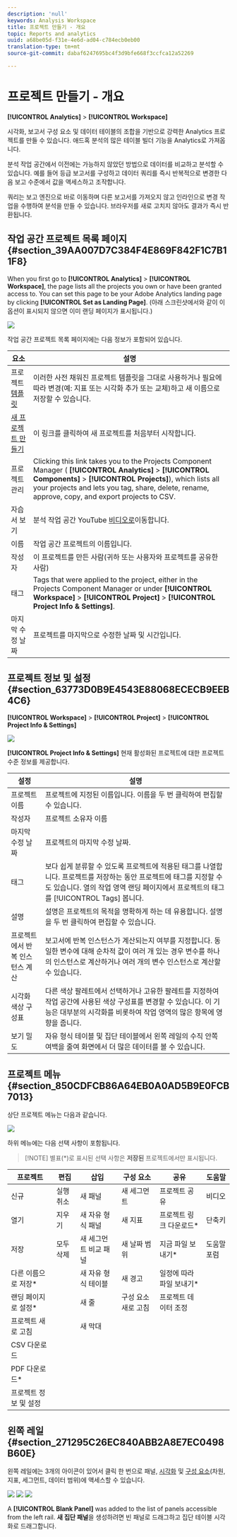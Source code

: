 ```yaml
---
description: 'null'
keywords: Analysis Workspace
title: 프로젝트 만들기 - 개요
topic: Reports and analytics
uuid: a68be05d-f31e-4e6d-ad04-c784ecb0eb00
translation-type: tm+mt
source-git-commit: dabaf6247695bc4f3d9bfe668f3ccfca12a52269

---
```



# 프로젝트 만들기 - 개요

**[!UICONTROL Analytics]** > **[!UICONTROL Workspace]**

시각화, 보고서 구성 요소 및 데이터 테이블의 조합을 기반으로 강력한 Analytics 프로젝트를 만들 수 있습니다. 애드혹 분석의 많은 테이블 빌더 기능을 Analytics로 가져옵니다.

분석 작업 공간에서 이전에는 가능하지 않았던 방법으로 데이터를 비교하고 분석할 수 있습니다. 예를 들어 등급 보고서를 구성하고 데이터 쿼리를 즉시 반복적으로 변경한 다음 보고 수준에서 값을 액세스하고 조작합니다.

쿼리는 보고 엔진으로 바로 이동하며 다른 보고서를 가져오지 않고 인라인으로 변경 작업을 수행하여 분석을 만들 수 있습니다. 브라우저를 새로 고치지 않아도 결과가 즉시 반환됩니다.

## 작업 공간 프로젝트 목록 페이지 {#section_39AA007D7C384F4E869F842F1C7B11F8}

When you first go to **[!UICONTROL Analytics]** > **[!UICONTROL Workspace]**, the page lists all the projects you own or have been granted access to. You can set this page to be your Adobe Analytics landing page by clicking **[!UICONTROL Set as Landing Page]**. (아래 스크린샷에서와 같이 이 옵션이 표시되지 않으면 이미 랜딩 페이지가 표시됩니다.)

![](assets/sample-project.png)

작업 공간 프로젝트 목록 페이지에는 다음 정보가 포함되어 있습니다.

| 요소 | 설명 |
|---|---|
| 프로젝트 [템플릿](/help/analyze/analysis-workspace/build-workspace-project/starter-projects.md) | 이러한 사전 채워진 프로젝트 템플릿을 그대로 사용하거나 필요에 따라 변경(예: 지표 또는 시각화 추가 또는 교체)하고 새 이름으로 저장할 수 있습니다. |
| [새 프로젝트 만들기](/help/analyze/analysis-workspace/build-workspace-project/t-freeform-project.md) | 이 링크를 클릭하여 새 프로젝트를 처음부터 시작합니다. |
| 프로젝트 관리 | Clicking this link takes you to the Projects Component Manager ( **[!UICONTROL Analytics]** > **[!UICONTROL Components]** > **[!UICONTROL Projects]**), which lists all your projects and lets you tag, share, delete, rename, approve, copy, and export projects to CSV. |
| 자습서 보기 | 분석 작업 공간 YouTube [비디오로](https://www.youtube.com/playlist?list=PL2tCx83mn7GuNnQdYGOtlyCu0V5mEZ8sS)이동합니다. |
| 이름 | 작업 공간 프로젝트의 이름입니다. |
| 작성자 | 이 프로젝트를 만든 사람(귀하 또는 사용자와 프로젝트를 공유한 사람) |
| 태그 | Tags that were applied to the project, either in the Projects Component Manager or under **[!UICONTROL Workspace]** > **[!UICONTROL Project]** > **[!UICONTROL Project Info & Settings]**. |
| 마지막 수정 날짜 | 프로젝트를 마지막으로 수정한 날짜 및 시간입니다. |

## 프로젝트 정보 및 설정 {#section_63773D0B9E4543E88068ECECB9EEB4C6}

**[!UICONTROL Workspace]** > **[!UICONTROL Project]** > **[!UICONTROL Project Info & Settings]**

![](assets/projectinfo.png)

**[!UICONTROL Project Info & Settings]** 현재 활성화된 프로젝트에 대한 프로젝트 수준 정보를 제공합니다.

| 설정 | 설명 |
|---|---|
| 프로젝트 이름 | 프로젝트에 지정된 이름입니다. 이름을 두 번 클릭하여 편집할 수 있습니다. |
| 작성자 | 프로젝트 소유자 이름 |
| 마지막 수정 날짜 | 프로젝트의 마지막 수정 날짜. |
| 태그 | 보다 쉽게 분류할 수 있도록 프로젝트에 적용된 태그를 나열합니다. 프로젝트를 저장하는 동안 프로젝트에 태그를 지정할 수도 있습니다. 열의 작업 영역 랜딩 페이지에서 프로젝트의 태그를 [!UICONTROL Tags] 봅니다. |
| 설명 | 설명은 프로젝트의 목적을 명확하게 하는 데 유용합니다. 설명을 두 번 클릭하여 편집할 수 있습니다. |
| 프로젝트에서 반복 인스턴스 계산 | 보고서에 반복 인스턴스가 계산되는지 여부를 지정합니다. 동일한 변수에 대해 순차적 값이 여러 개 있는 경우 변수를 하나의 인스턴스로 계산하거나 여러 개의 변수 인스턴스로 계산할 수 있습니다. |
| 시각화 색상 구성표 | 다른 색상 팔레트에서 선택하거나 고유한 팔레트를 지정하여 작업 공간에 사용된 색상 구성표를 변경할 수 있습니다. 이 기능은 대부분의 시각화를 비롯하여 작업 영역의 많은 항목에 영향을 줍니다. |
| 보기 밀도 | 자유 형식 테이블 및 집단 테이블에서 왼쪽 레일의 수직 안쪽 여백을 줄여 화면에서 더 많은 데이터를 볼 수 있습니다. |

## 프로젝트 메뉴 {#section_850CDFCB86A64EB0A0AD5B9E0FCB7013}

상단 프로젝트 메뉴는 다음과 같습니다.

![](assets/new-project-menus.png)

하위 메뉴에는 다음 선택 사항이 포함됩니다.

>[!NOTE] 별표(*)로 표시된 선택 사항은 **저장된** 프로젝트에서만 표시됩니다.

| 프로젝트 | 편집 | 삽입 | 구성 요소 | 공유 | 도움말 |
|---|---|---|---|---|---|
| 신규 | 실행 취소 | 새 패널 | 새 세그먼트 | 프로젝트 공유 | 비디오 |
| 열기 | 지우기 | 새 자유 형식 패널 | 새 지표 | 프로젝트 링크 다운로드* | 단축키 |
| 저장 | 모두 삭제 | 새 세그먼트 비교 패널 | 새 날짜 범위 | 지금 파일 보내기* | 도움말 포럼 |
| 다른 이름으로 저장* |  | 새 자유 형식 테이블 | 새 경고 | 일정에 따라 파일 보내기* |  |
| 랜딩 페이지로 설정* |  | 새 줄 | 구성 요소 새로 고침 | 프로젝트 데이터 조정 |  |
| 프로젝트 새로 고침 |  | 새 막대 |  |  |  |
| CSV 다운로드 |  |  |  |  |  |
| PDF 다운로드* |  |  |  |  |  |
| 프로젝트 정보 및 설정 |  |  |  |  |  |

## 왼쪽 레일 {#section_271295C26EC840ABB2A8E7EC0498B60E}

왼쪽 레일에는 3개의 아이콘이 있어서 클릭 한 번으로 패널, [시각화](/help/analyze/analysis-workspace/visualizations/freeform-analysis-visualizations.md) 및 [구성 요소](/help/analyze/analysis-workspace/components/analysis-workspace-components.md)(차원, 지표, 세그먼트, 데이터 범위)에 액세스할 수 있습니다.

![](assets/panels.png) ![](assets/visualizations.png) ![](assets/components.png)

A **[!UICONTROL Blank Panel]** was added to the list of panels accessible from the left rail. **새 집단 패널**&#x200B;을 생성하려면 빈 패널로 드래그하고 집단 테이블 시각화로 드래그합니다.
